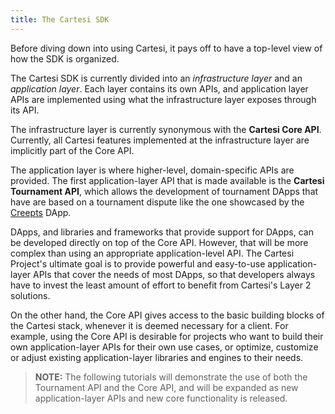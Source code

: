 ```yaml
---
title: The Cartesi SDK
---
```


Before diving down into using Cartesi, it pays off to have a top-level view of how the SDK is organized.

The Cartesi SDK is currently divided into an _infrastructure layer_ and an _application layer_. Each layer contains its own APIs, and application layer APIs are implemented using what the infrastructure layer exposes through its API. 

The infrastructure layer is currently synonymous with the **Cartesi Core API**. Currently, all Cartesi features implemented at the infrastructure layer are implicitly part of the Core API.

The application layer is where higher-level, domain-specific APIs are provided. The first application-layer API that is made available is the **Cartesi Tournament API**, which allows the development of tournament DApps that have are based on a tournament dispute like the one showcased by the [Creepts](https://creepts.cartesi.io) DApp.

DApps, and libraries and frameworks that provide support for DApps, can be developed directly on top of the Core API. However, that will be more complex than using an appropriate application-level API. The Cartesi Project's ultimate goal is to provide powerful and easy-to-use application-layer APIs that cover the needs of most DApps, so that developers always have to invest the least amount of effort to benefit from Cartesi's Layer 2 solutions.

On the other hand, the Core API gives access to the basic building blocks of the Cartesi stack, whenever it is deemed necessary for a client. For example, using the Core API is desirable for projects who want to build their own application-layer APIs for their own use cases, or optimize, customize or adjust existing application-layer libraries and engines to their needs.

> **NOTE:** The following tutorials will demonstrate the use of both the Tournament API and the Core API, and will be expanded as new application-layer APIs and new core functionality is released. 
